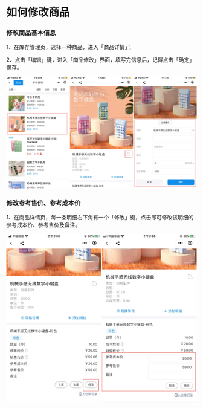 # 如何修改商品

### 修改商品基本信息

1、在库存管理页，选择一种商品，进入「商品详情」；

2、点击「编辑」键，进入「商品修改」界面，填写完信息后，记得点击「确定」保存。

<img src="../../image/小程序/库存管理/02-如何修改商品01.jpg" alt="PNG" style="zoom:50%;" />



### 修改参考售价、参考成本价

1、在商品详情页，每一条明细右下角有一个「修改」键，点击即可修改该明细的参考成本价、参考售价及备注。

<img src="../../image/小程序/库存管理/02-如何修改商品02.jpg" alt="PNG" style="zoom:50%;" />